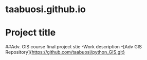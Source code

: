 # taabuosi.github.io
# Project title
##Adv. GIS course final project stie
-Work description
-[Adv GIS Repository]{https://github.com/taabuosi/python_GIS.git}
